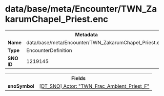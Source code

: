 <h1>data/base/meta/Encounter/TWN_ZakarumChapel_Priest.enc</h1><table><tr><th colspan="100%">Metadata</th></tr><tr><td><b>Name</b></td><td>data/base/meta/Encounter/TWN_ZakarumChapel_Priest.enc</td></tr><tr><td><b>Type</b></td><td>EncounterDefinition</td></tr><tr><td><b>SNO ID</b></td><td>1219145</td></tr></table>

<table><tr><th colspan="100%">Fields</th></tr><tr><td><b>snoSymbol</b></td><td><a href="..\Actor\TWN_Frac_Ambient_Priest_F.acr">[DT_SNO] Actor: "TWN_Frac_Ambient_Priest_F"</a></td></tr></table>

